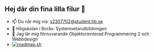 ## Hej där din fina lilla filur 👋
- 📫 Du når mig via: s2307702@student.hb.se
- 🏫 Högskolan i Borås: Systemvetarutbildningen
- 🌱 Jag lär mig förnuvarande Objektorienterad Programmering 2 och Webbdesign
- [![roadmap.sh](https://roadmap.sh/card/tall/679099f798c00f7117f9dddc?variant=dark)](https://roadmap.sh)
<!--
**hevolx/hevolx** is a ✨ _special_ ✨ repository because its `README.md` (this file) appears on your GitHub profile.

Here are some ideas to get you started:

- 🔭 I’m currently working on ...
- 🌱 I’m currently learning ...
- 👯 I’m looking to collaborate on ...
- 🤔 I’m looking for help with ...
- 💬 Ask me about ...
- 📫 Du når mig via: s2307702@student.hb.se
- 😄 Pronouns: ...
- ⚡ Fun fact: ...
-->

